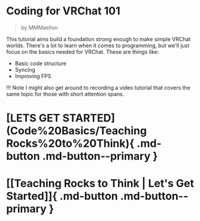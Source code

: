 # Coding for VRChat 101

> by MMMaellon

This tutorial aims build a foundation strong enough to make simple VRChat worlds. There's a lot to learn when it comes to programming, but we'll just focus on the basics needed for VRChat. These are things like:
- Basic code structure
- Syncing
- Improving FPS

!!! Note
    I might also get around to recording a video tutorial that covers the same topic for those with short attention spans.

# [LETS GET STARTED](Code%20Basics/Teaching Rocks%20to%20Think){ .md-button .md-button--primary }

# [[Teaching Rocks to Think | Let's Get Started]]{ .md-button .md-button--primary }
